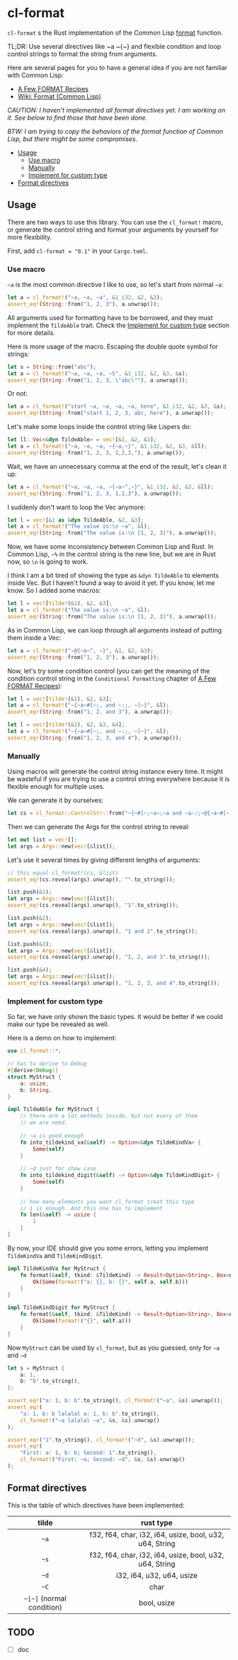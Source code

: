 # cl-format #

`cl-format` s the Rust implementation of the Common Lisp [format](http://www.lispworks.com/documentation/lw50/CLHS/Body/f_format.htm) function.

TL;DR: Use several directives like ~a ~{~} and flexible condition and loop control strings to format the string from arguments.

Here are several pages for you to have a general idea if you are not familiar with Common Lisp:

+ [A Few FORMAT Recipes](https://gigamonkeys.com/book/a-few-format-recipes.html)
+ [Wiki: Format (Common Lisp)](https://en.wikipedia.org/wiki/Format_(Common_Lisp))

*CAUTION: I haven't implemented all format directives yet. I am working on it. See below to find those that have been done.*

*BTW: I am trying to copy the behaviors of the format function of Common Lisp, but there might be some compromises.*

- [Usage](#usage)
  - [Use macro](#use-macro)
  - [Manually](#manually)
  - [Implement for custom type](#implement-for-custom-type)
- [Format directives](#format-directives)

## Usage ##

There are two ways to use this library. You can use the `cl_format!` macro, or generate the control string and format your arguments by yourself for more flexibility.

First, add `cl-format = "0.1"` in your `Cargo.toml`.
 
### Use macro ###

`~a` is the most common directive I like to use, so let's start from normal `~a`:

```rust
let a = cl_format!("~a, ~a, ~a", &1_i32, &2, &3);
assert_eq!(String::from("1, 2, 3"), a.unwrap());
```

All arguments used for formatting have to be borrowed, and they must implement the `TildeAble` trait. Check the [Implement for custom type](#implement-for-custom-type) section for more details.

Here is more usage of the macro. Escaping the double quote symbol for strings:

```rust
let s = String::from("abc");
let a = cl_format!("~a, ~a, ~a, ~S", &1_i32, &2, &3, &s);
assert_eq!(String::from("1, 2, 3, \"abc\""), a.unwrap());
```

Or not:

```rust
let a = cl_format!("start ~a, ~a, ~a, ~a, here", &1_i32, &2, &3, &s);
assert_eq!(String::from("start 1, 2, 3, abc, here"), a.unwrap());
```

Let's make some loops inside the control string like Lispers do:

```rust
let ll: Vec<&dyn TildeAble> = vec![&1, &2, &3];
let a = cl_format!("~a, ~a, ~a, ~{~a,~}", &1_i32, &2, &3, &ll);
assert_eq!(String::from("1, 2, 3, 1,2,3,"), a.unwrap());
```

Wait, we have an unnecessary comma at the end of the result, let's clean it up:

```rust
let a = cl_format!("~a, ~a, ~a, ~{~a~^,~}", &1_i32, &2, &3, &ll);
assert_eq!(String::from("1, 2, 3, 1,2,3"), a.unwrap());
```

I suddenly don't want to loop the Vec anymore:

```rust
let l = vec![&1 as &dyn TildeAble, &2, &3];
let a = cl_format!("The value is:\n ~a", &l);
assert_eq!(String::from("The value is:\n [1, 2, 3]"), a.unwrap());
```

Now, we have some inconsistency between Common Lisp and Rust. In Common Lisp, `~%` in the control string is the new line, but we are in Rust now, so `\n` is going to work.

I think I am a bit tired of showing the type as `&dyn TildeAble` to elements inside Vec. But I haven't found a way to avoid it yet. If you know, let me know. So I added some macros:


```rust
let l = vec![tilde!(&1), &2, &3];
let a = cl_format!("The value is:\n ~a", &l);
assert_eq!(String::from("The value is:\n [1, 2, 3]"), a.unwrap());
```

As in Common Lisp, we can loop through all arguments instead of putting them inside a Vec:

```rust
let a = cl_format!("~@{~a~^, ~}", &1, &2, &3);
assert_eq!(String::from("1, 2, 3"), a.unwrap());
```

Now, let's try some condition control (you can get the meaning of the condition control string in the `Conditional Formatting` chapter of [A Few FORMAT Recipes](https://gigamonkeys.com/book/a-few-format-recipes.html)):

```rust
let l = vec![tilde!(&1), &2, &3];
let a = cl_format!("~{~a~#[~;, and ~:;, ~]~}", &l);
assert_eq!(String::from("1, 2, and 3"), a.unwrap());

let l = vec![tilde!(&1), &2, &3, &4];
let a = cl_format!("~{~a~#[~;, and ~:;, ~]~}", &l);
assert_eq!(String::from("1, 2, 3, and 4"), a.unwrap());
```

### Manually ###

Using macros will generate the control string instance every time. It might be wasteful if you are trying to use a control string everywhere because it is flexible enough for multiple uses.

We can generate it by ourselves:

```rust
let cs = cl_format::ControlStr::from("~{~#[~;~a~;~a and ~a~:;~@{~a~#[~;, and ~:;, ~]~}~]~}").unwrap();
```

Then we can generate the Args for the control string to reveal:

```rust 
let mut list = vec![];
let args = Args::new(vec![&list]);
```

Let's use it several times by giving different lengths of arguments:

```rust
// this equal cl_format!(cs, &list)
assert_eq!(cs.reveal(args).unwrap(), "".to_string());

list.push(&1);
let args = Args::new(vec![&list]);
assert_eq!(cs.reveal(args).unwrap(), "1".to_string());

list.push(&2);
let args = Args::new(vec![&list]);
assert_eq!(cs.reveal(args).unwrap(), "1 and 2".to_string());

list.push(&3);
let args = Args::new(vec![&list]);
assert_eq!(cs.reveal(args).unwrap(), "1, 2, and 3".to_string());

list.push(&4);
let args = Args::new(vec![&list]);
assert_eq!(cs.reveal(args).unwrap(), "1, 2, 3, and 4".to_string());
```

### Implement for custom type ###

So far, we have only shown the basic types. It would be better if we could make our type be revealed as well.

Here is a demo on how to implement:

```rust
use cl_format::*;

// has to derive to Debug
#[derive(Debug)]
struct MyStruct {
    a: usize,
    b: String,
}

impl TildeAble for MyStruct {
	// there are a lot methods inside, but not every of them
	// we are need.
	
	// ~a is good enough
	fn into_tildekind_va(&self) -> Option<&dyn TildeKindVa> {
        Some(self)
    }
	
	// ~d just for show case
	fn into_tildekind_digit(&self) -> Option<&dyn TildeKindDigit> {
        Some(self)
    }
	
	// how many elements you want cl_format treat this type
	// 1 is enough. And this one has to implement
	fn len(&self) -> usize {
        1
    }
}
```

By now, your IDE should give you some errors, letting you implement `TildeKindVa` and `TildeKindDigit`. 

```rust
impl TildeKindVa for MyStruct {
    fn format(&self, tkind: &TildeKind) -> Result<Option<String>, Box<dyn std::error::Error>> {
        Ok(Some(format!("a: {}, b: {}", self.a, self.b)))
    }
}

impl TildeKindDigit for MyStruct {
    fn format(&self, tkind: &TildeKind) -> Result<Option<String>, Box<dyn std::error::Error>> {
        Ok(Some(format!("{}", self.a)))
    }
}
```

Now `MyStruct` can be used by `cl_format`, but as you guessed, only for `~a` and `~d`

```rust
let s = MyStruct {
    a: 1,
    b: "b".to_string(),
};

assert_eq!("a: 1, b: b".to_string(), cl_format!("~a", &s).unwrap());
assert_eq!(
    "a: 1, b: b lalalal a: 1, b: b".to_string(),
    cl_format!("~a lalalal ~a", &s, &s).unwrap()
);

assert_eq!("1".to_string(), cl_format!("~d", &s).unwrap());
assert_eq!(
    "First: a: 1, b: b; Second: 1".to_string(),
    cl_format!("First: ~a; Second: ~d", &s, &s).unwrap()
);
```

## Format directives ##

This is the table of which directives have been implemented:

| tilde                     | rust type                                               |
|:-------------------------:|:-------------------------------------------------------:|
| `~a`                      | f32, f64, char, i32, i64, usize, bool, u32, u64, String |
| `~s`                      | f32, f64, char, i32, i64, usize, bool, u32, u64, String |
| `~d`                      | i32, i64, u32, u64, usize                               |
| `~C`                      | char                                                    |
| `~[~]` (normal condition) | bool, usize                                             |


## TODO ##

+ [ ] doc
